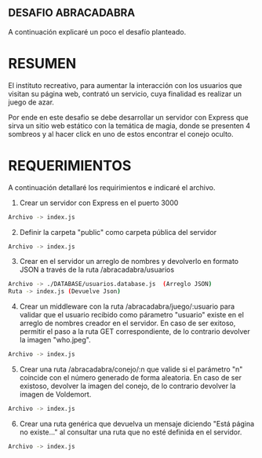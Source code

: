 ## DESAFIO ABRACADABRA 

A continuación explicaré un poco el desafío planteado.

# RESUMEN

El instituto recreativo, para aumentar la interacción con los usuarios que visitan su página web, contrató un servicio, cuya finalidad es realizar un juego de azar.

Por ende en este desafio se debe desarrollar un servidor con Express que sirva un sitio web estático con la temática de magia, donde se presenten 4 sombreos y al hacer click en uno de estos encontrar el conejo oculto.  

# REQUERIMIENTOS 

A continuación detallaré los requirimientos e indicaré el archivo.

1. Crear un servidor con Express en el puerto 3000

```sh
Archivo -> index.js
```

2. Definir la carpeta "public" como carpeta pública del servidor

```sh 
Archivo -> index.js
```

3. Crear en el servidor un arreglo de nombres y devolverlo en formato JSON a través de la ruta /abracadabra/usuarios

```sh
Archivo -> ./DATABASE/usuarios.database.js  (Arreglo JSON)
Ruta -> index.js (Devuelve Json)
```

4. Crear un middleware con la ruta /abracadabra/juego/:usuario para validar que el usuario recibido como párametro "usuario" existe en el arreglo de nombres creador en el servidor. 
En caso de ser exitoso, permitir el paso a la ruta GET correspondiente, de lo contrario devolver la imagen "who.jpeg".

```sh
Archivo -> index.js
```

5. Crear una ruta /abracadabra/conejo/:n que valide si el parámetro "n" coincide con el número generado de forma aleatoria.
En caso de ser existoso, devolver la imagen del conejo, de lo contrario devolver la imagen de Voldemort.

```sh
Archivo -> index.js
```

6. Crear una ruta genérica que devuelva un mensaje diciendo "Está página no existe..." al consultar una ruta que no esté definida en el servidor.

```sh
Archivo -> index.js
```